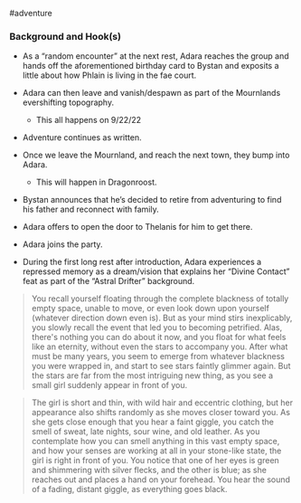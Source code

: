  #adventure 

### Background and Hook(s)

- As a “random encounter” at the next rest, Adara reaches the group and hands off the aforementioned birthday card to Bystan and exposits a little about how Phlain is living in the fae court.
- Adara can then leave and vanish/despawn as part of the Mournlands evershifting topography.
    - This all happens on 9/22/22

- Adventure continues as written.

- Once we leave the Mournland, and reach the next town, they bump into Adara.
    - This will happen in Dragonroost.
- Bystan announces that he’s decided to retire from adventuring to find his father and reconnect with family.
- Adara offers to open the door to Thelanis for him to get there.
- Adara joins the party.
- During the first long rest after introduction, Adara experiences a repressed memory as a dream/vision that explains her “Divine Contact” feat as part of the “Astral Drifter” background.

> You recall yourself floating through the complete blackness of totally empty space, unable to move, or even look down upon yourself (whatever direction down even is). But as your mind stirs inexplicably, you slowly recall the event that led you to becoming petrified. Alas, there's nothing you can do about it now, and you float for what feels like an eternity, without even the stars to accompany you. After what must be many years, you seem to emerge from whatever blackness you were wrapped in, and start to see stars faintly glimmer again. But the stars are far from the most intriguing new thing, as you see a small girl suddenly appear in front of you.

> The girl is short and thin, with wild hair and eccentric clothing, but her appearance also shifts randomly as she moves closer toward you. As she gets close enough that you hear a faint giggle, you catch the smell of sweat, late nights, sour wine, and old leather. As you contemplate how you can smell anything in this vast empty space, and how your senses are working at all in your stone-like state, the girl is right in front of you. You notice that one of her eyes is green and shimmering with silver flecks, and the other is blue; as she reaches out and places a hand on your forehead. You hear the sound of a fading, distant giggle, as everything goes black.
